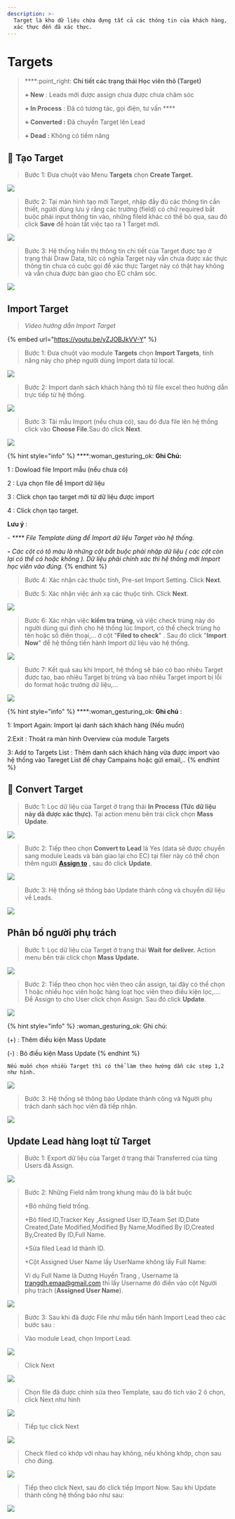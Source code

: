 ```yaml
---
description: >-
  Target là kho dữ liệu chứa đựng tất cả các thông tin của khách hàng, từ chưa
  xác thực đến đã xác thực.
---
```


# Targets

> ****:point\_right: **Chi tiết các trạng thái Học viên thô (Target)**
>
> **+ New** : Leads mới được assign chưa được chưa chăm sóc&#x20;
>
> **+ In Process** : Đã có tương tác, gọi điện, tư vấn ****&#x20;
>
> **+ Converted :** Đã chuyển Target lên Lead
>
> **+ Dead :** Không có tiềm năng

## :dart: Tạo Target

> Bước 1: Đưa chuột vào Menu **Targets** chọn **Create Target.**

![](../.gitbook/assets/TaoTarget1.png)

> Bước 2: Tại màn hình tạo mới Target, nhập đầy đủ các thông tin cần thiết, người dùng lưu ý rằng các trường (field) có chữ required bắt buộc phải input thông tin vào, những fileld khác có thể bỏ qua, sau đó click **Save** để hoàn tất việc tạo ra 1 Target mới.

![](../.gitbook/assets/TaoTarget2.png)

> Bước 3: Hệ thống hiển thị thông tin chi tiết của Target được tạo ở trạng thái Draw Data, tức có nghĩa Target này vẫn chưa được xác thực thông tin chưa có cuộc gọi để xác thực Target này có thật hay không và vẫn chưa được bàn giao cho EC chăm sóc.

![](../.gitbook/assets/TaoTarget3.png)

## Import Target

> _Video hướng dẫn Import Target_

{% embed url="https://youtu.be/yZJOBJkVV-Y" %}



> Bước 1: Đưa chuột vào module **Targets** chọn **Import Targets**, tính năng này cho phép người dùng Import data từ local.

![](../.gitbook/assets/import1.jpg)

> Bước 2: Import danh sách khách hàng thô từ file excel theo hướng dẫn trực tiếp từ hệ thống.

![](<../.gitbook/assets/2 (1).png>)

> Bước 3:&#x20;> &#x20;Tải mẫu Import (nếu chưa có), sau đó đưa file lên hệ thống click vào **Choose File**.Sau đó click **Next**.

![](<../.gitbook/assets/3 (1).png>)

{% hint style="info" %}
****:woman\_gesturing\_ok: **Ghi Chú:**

1 : Dowload file Import mẫu (nếu chưa có)

2 : Lựa chọn file để Import dữ liệu

3 : Click chọn tạo target mới từ dữ liệu được import

4 : Click chọn tạo target.

**Lưu ý** :

\-      _**** File Template dùng để Import dữ liệu Target vào hệ thống._&#x20;

_**-**       Các cột có tô màu là những cột bắt buộc phải nhập dữ liệu ( các cột còn lại có thể có hoặc không ). Dữ liệu phải chính xác thì hệ thống mới Import học viên vào đúng._
{% endhint %}

> Bước 4:&#x20;> &#x20;Xác nhận các thuộc tính, Pre-set Import Setting. Click **Next**.

> Bước 5: Xác nhận việc ánh xạ các thuộc tính. Click **Next**.

![](<../.gitbook/assets/5 (1).png>)

> Bước 6:  Xác nhận việc **kiểm tra trùng**, và việc check trùng này do người dùng qui định cho hệ thống lúc Import, có thể check trùng họ tên hoặc số điên thoại,... ở cột "**Filed to check**" . Sau đó click "**Import Now**" để hệ thống tiến hành Import dữ liệu vào hệ thống.

![](<../.gitbook/assets/6 (1).png>)

> Bước 7: Kết quả sau khi Import, hệ thống sẽ báo có bao nhiêu Target được tạo, bao nhiêu Target bị trùng và bao nhiêu Target import bị lỗi do format hoặc trường dữ liệu,...

![](<../.gitbook/assets/7 (1).png>)

{% hint style="info" %}
****:woman\_gesturing\_ok: **Ghi chú** :

1: Import Again: Import lại danh sách khách hàng (Nếu muốn)

2:Exit : Thoát ra màn hình Overview của module Targets

3: Add to Targets List : Thêm danh sách khách hàng vừa được import vào hệ thống vào Tareget List để chạy Campains hoặc gửi email,..
{% endhint %}

## :dizzy: Convert Target

> Bước 1: Lọc dữ liệu của Target ở trạng thái **In Process (**Tức dữ liệu này dã được xác thực**).** Tại action menu bên trái click chọn **Mass Update**.

![](../.gitbook/assets/import2.jpg)

> Bước 2:  Tiếp theo chọn **Convert to Lead** là Yes (data sẽ được chuyển sang module Leads và bàn giao lại cho EC) tại filer này có thể chọn thêm người [**Assign to**](https://help.dotb.vn/tuyen-sinh-ban-hang/target#phan-bo-nguoi-phu-trach) , sau đó click **Update**.

![](../.gitbook/assets/import3.jpg)

> Bước 3: Hệ thống sẽ thông báo Update thành công và chuyển dữ liệu về Leads.

![](../.gitbook/assets/ConvertTarget2.png)

## Phân bổ người phụ trách

> Bước 1: Lọc dữ liệu của Target ở trạng thái **Wait for deliver.**  Action menu bên trái click chọn **Mass Update.**

![](<../.gitbook/assets/1 (3).png>)

> Bước 2:  Tiếp theo chọn học viên theo cần assign, tại đây có thể chọn 1 hoặc nhiều học viên hoặc hàng loạt học viên theo điều kiện lọc,…. Để Assign to cho User click chọn Assign. Sau đó click **Update**.

![](<../.gitbook/assets/2 (2).png>)

{% hint style="info" %}
:woman\_gesturing\_ok: Ghi chú:

(+) : Thêm điều kiện Mass Update&#x20;

(-) : Bỏ điều kiện Mass Update
{% endhint %}

```
Nếu muốn chọn nhiều Target thì có thể làm theo hướng dẫn các step 1,2 như hình.
```

![](../.gitbook/assets/Targets.jpg)

> Bước 3: Hệ thống sẽ thông báo Update thành công và Người phụ trách danh sách học viên đã tiếp nhận.

![](<../.gitbook/assets/3 (2).png>)

## Update Lead hàng loạt từ Target

> Bước  1:  Export dữ liệu của Target ở trạng thái Transferred của từng Users đã Assign.

![](../.gitbook/assets/Update1.png)

> Bước 2:&#x20;> Những Field nằm trong khung màu đỏ là bắt buộc
>
> \+Bỏ những field trống.
>
> \+Bỏ filed ID,Tracker Key ,Assigned User ID,Team Set ID,Date Created,Date Modified,Modified By Name,Modified By ID,Created By,Created By ID,Full Name.
>
> \+Sửa filed  Lead Id thành ID.
>
> \+Cột Assigned User Name lấy UserName không lấy Full Name:
>
> &#x20;Ví dụ Full Name là Dương Huyền Trang , Username là [trangdh.emaa@gmail.com](mailto:trangdh.emaa@gmail.com) thì lấy Username đó điền vào cột Người phụ trách (**Assigned User Name**).

![](../.gitbook/assets/UpdateLead2.png)

> Bước 3: Sau khi đã được File như mẫu tiến hành Import Lead theo các bước sau :

> Vào module Lead, chọn Import Lead.

![](../.gitbook/assets/ImportLead.png)

> Click Next

![](<../.gitbook/assets/2 (1).png>)

> Chọn file đã được chỉnh sửa theo Template, sau đó tích vào 2 ô chọn, click Next như hình

![](../.gitbook/assets/UpdateLead3.png)

> Tiếp tục click Next

![](<../.gitbook/assets/4 (1).png>)

> Check filed có khớp với nhau hay không, nếu không khớp, chọn sau cho đúng.

![](<../.gitbook/assets/5 (1).png>)

>> Tiếp theo click Next, sau đó click tiếp Import Now. Sau khi Update thành công hệ thống báo như sau:

![](../.gitbook/assets/UpdatedLead4.png)

##
